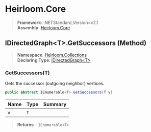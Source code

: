 # Heirloom.Core

> **Framework**: .NETStandard,Version=v2.1  
> **Assembly**: [Heirloom.Core][0]

## IDirectedGraph\<T>.GetSuccessors (Method)

> **Namespace**: [Heirloom.Collections][0]  
> **Declaring Type**: [IDirectedGraph\<T>][1]

### GetSuccessors(T)

Gets the successor (outgoing neighbor) vertices.

```cs
public abstract IEnumerable<T> GetSuccessors(T v)
```

| Name | Type | Summary |
|------|------|---------|
| v    | `T`  |         |

> **Returns** - `IEnumerable<T>`

[0]: ../../../Heirloom.Core.md
[1]: ../IDirectedGraph[T].md
